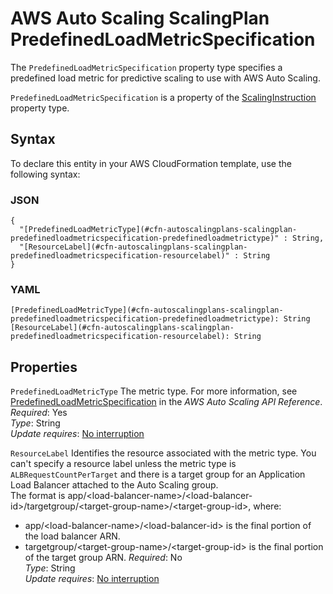 # AWS Auto Scaling ScalingPlan PredefinedLoadMetricSpecification<a name="aws-properties-autoscalingplans-scalingplan-predefinedloadmetricspecification"></a>

<a name="aws-properties-autoscalingplans-scalingplan-predefinedloadmetricspecification-description"></a>The `PredefinedLoadMetricSpecification` property type specifies a predefined load metric for predictive scaling to use with AWS Auto Scaling\.

<a name="aws-properties-autoscalingplans-scalingplan-predefinedloadmetricspecification-inheritance"></a> `PredefinedLoadMetricSpecification` is a property of the [ScalingInstruction](aws-properties-autoscalingplans-scalingplan-scalinginstruction.md) property type\.

## Syntax<a name="aws-properties-autoscalingplans-scalingplan-predefinedloadmetricspecification-syntax"></a>

To declare this entity in your AWS CloudFormation template, use the following syntax:

### JSON<a name="aws-properties-autoscalingplans-scalingplan-predefinedloadmetricspecification-syntax.json"></a>

```
{
  "[PredefinedLoadMetricType](#cfn-autoscalingplans-scalingplan-predefinedloadmetricspecification-predefinedloadmetrictype)" : String,
  "[ResourceLabel](#cfn-autoscalingplans-scalingplan-predefinedloadmetricspecification-resourcelabel)" : String
}
```

### YAML<a name="aws-properties-autoscalingplans-scalingplan-predefinedloadmetricspecification-syntax.yaml"></a>

```
[PredefinedLoadMetricType](#cfn-autoscalingplans-scalingplan-predefinedloadmetricspecification-predefinedloadmetrictype): String
[ResourceLabel](#cfn-autoscalingplans-scalingplan-predefinedloadmetricspecification-resourcelabel): String
```

## Properties<a name="aws-properties-autoscalingplans-scalingplan-predefinedloadmetricspecification-properties"></a>

`PredefinedLoadMetricType`  <a name="cfn-autoscalingplans-scalingplan-predefinedloadmetricspecification-predefinedloadmetrictype"></a>
The metric type\. For more information, see [PredefinedLoadMetricSpecification](https://docs.aws.amazon.com/autoscaling/plans/APIReference/API_PredefinedLoadMetricSpecification.html) in the *AWS Auto Scaling API Reference*\.  
 *Required*: Yes  
 *Type*: String  
 *Update requires*: [No interruption](using-cfn-updating-stacks-update-behaviors.md#update-no-interrupt) 

`ResourceLabel`  <a name="cfn-autoscalingplans-scalingplan-predefinedloadmetricspecification-resourcelabel"></a>
Identifies the resource associated with the metric type\. You can't specify a resource label unless the metric type is `ALBRequestCountPerTarget` and there is a target group for an Application Load Balancer attached to the Auto Scaling group\.  
The format is app/<load\-balancer\-name>/<load\-balancer\-id>/targetgroup/<target\-group\-name>/<target\-group\-id>, where:  
+ app/<load\-balancer\-name>/<load\-balancer\-id> is the final portion of the load balancer ARN\.
+ targetgroup/<target\-group\-name>/<target\-group\-id> is the final portion of the target group ARN\.
 *Required*: No  
 *Type*: String  
 *Update requires*: [No interruption](using-cfn-updating-stacks-update-behaviors.md#update-no-interrupt) 